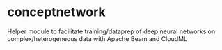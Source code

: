 # conceptnetwork
Helper module to facilitate training/dataprep of deep neural networks on complex/heterogeneous data with Apache Beam and CloudML
